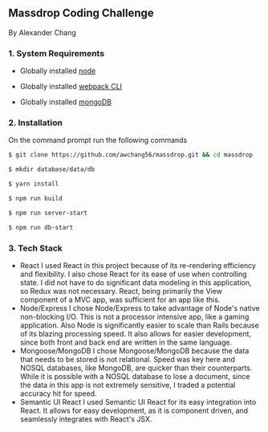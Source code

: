 ## Massdrop Coding Challenge

By Alexander Chang

### 1. System Requirements

* Globally installed [node](https://nodejs.org/en/)

* Globally installed [webpack CLI](https://webpack.js.org/guides/installation/)

* Globally installed [mongoDB](https://docs.mongodb.com/manual/installation/#tutorials)

### 2. Installation

On the command prompt run the following commands

```sh
$ git clone https://github.com/awchang56/massdrop.git && cd massdrop

$ mkdir database/data/db

$ yarn install
```

```sh
$ npm run build

$ npm run server-start

$ npm run db-start
```
### 3. Tech Stack

* React
  I used React in this project because of its re-rendering efficiency and flexibility. I also chose React for its ease of use when controlling state. I did not have to do significant data modeling in this application, so Redux was not necessary. React, being primarily the View component of a MVC app, was sufficient for an app like this.
* Node/Express
  I chose Node/Express to take advantage of Node's native non-blocking I/O. This is not a processor intensive app, like a gaming application. Also Node is significantly easier to scale than Rails because of its blazing processing speed. It also allows for easier development, since both front and back end are written in the same language.
* Mongoose/MongoDB
  I chose Mongoose/MongoDB because the data that needs to be stored is not relational. Speed was key here and NOSQL databases, like MongoDB, are quicker than their counterparts. While it is possible with a NOSQL database to lose a document, since the data in this app is not extremely sensitive, I traded a potential accuracy hit for speed.
* Semantic UI React
  I used Semantic UI React for its easy integration into React. It allows for easy development, as it is component driven, and seamlessly integrates with React's JSX.